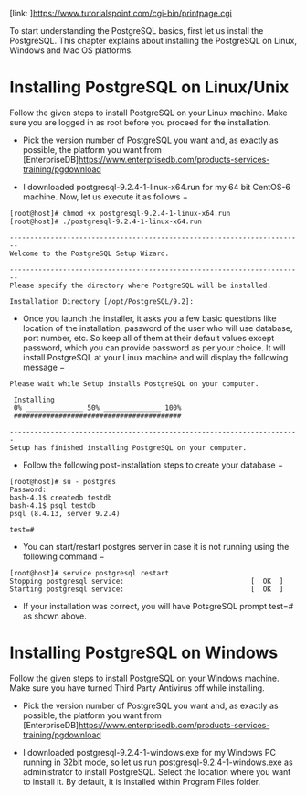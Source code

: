 [link: ]<https://www.tutorialspoint.com/cgi-bin/printpage.cgi>

To start understanding the PostgreSQL basics, first let us install the PostgreSQL. This chapter explains about installing the PostgreSQL on Linux, Windows and Mac OS platforms.

# Installing PostgreSQL on Linux/Unix

Follow the given steps to install PostgreSQL on your Linux machine. Make sure you are logged in as root before you proceed for the installation.

* Pick the version number of PostgreSQL you want and, as exactly as possible, the platform you want from [EnterpriseDB]<https://www.enterprisedb.com/products-services-training/pgdownload>

* I downloaded postgresql-9.2.4-1-linux-x64.run for my 64 bit CentOS-6 machine. Now, let us execute it as follows −
```shell
[root@host]# chmod +x postgresql-9.2.4-1-linux-x64.run
[root@host]# ./postgresql-9.2.4-1-linux-x64.run

------------------------------------------------------------------------
Welcome to the PostgreSQL Setup Wizard.

------------------------------------------------------------------------
Please specify the directory where PostgreSQL will be installed.

Installation Directory [/opt/PostgreSQL/9.2]:
```
* Once you launch the installer, it asks you a few basic questions like location of the installation, password of the user who will use database, port number, etc. So keep all of them at their default values except password, which you can provide password as per your choice. It will install PostgreSQL at your Linux machine and will display the following message −
```shell
Please wait while Setup installs PostgreSQL on your computer.

 Installing
 0% ______________ 50% ______________ 100%
 #########################################

-----------------------------------------------------------------------
Setup has finished installing PostgreSQL on your computer.
```
* Follow the following post-installation steps to create your database −
```shell
[root@host]# su - postgres
Password:
bash-4.1$ createdb testdb
bash-4.1$ psql testdb
psql (8.4.13, server 9.2.4)

test=#
```
* You can start/restart postgres server in case it is not running using the following command −
```shell
[root@host]# service postgresql restart
Stopping postgresql service:                               [  OK  ]
Starting postgresql service:                               [  OK  ]
```
* If your installation was correct, you will have PotsgreSQL prompt test=# as shown above.

# Installing PostgreSQL on Windows

Follow the given steps to install PostgreSQL on your Windows machine. Make sure you have turned Third Party Antivirus off while installing.

* Pick the version number of PostgreSQL you want and, as exactly as possible, the platform you want from [EnterpriseDB]<https://www.enterprisedb.com/products-services-training/pgdownload>

* I downloaded postgresql-9.2.4-1-windows.exe for my Windows PC running in 32bit mode, so let us run postgresql-9.2.4-1-windows.exe as administrator to install PostgreSQL. Select the location where you want to install it. By default, it is installed within Program Files folder.
